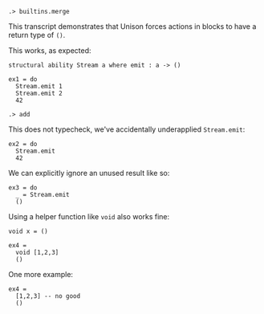 ```ucm:hide
.> builtins.merge
```

This transcript demonstrates that Unison forces actions in blocks to have a return type of `()`.

This works, as expected:

```unison
structural ability Stream a where emit : a -> ()

ex1 = do
  Stream.emit 1 
  Stream.emit 2
  42
```

```ucm:hide
.> add
```

This does not typecheck, we've accidentally underapplied `Stream.emit`:

```unison:error
ex2 = do
  Stream.emit
  42
```

We can explicitly ignore an unused result like so:

```unison
ex3 = do
  _ = Stream.emit
  ()
```

Using a helper function like `void` also works fine:

```unison
void x = ()

ex4 =
  void [1,2,3]
  ()
```

One more example:

```unison:error
ex4 =
  [1,2,3] -- no good
  ()
```
